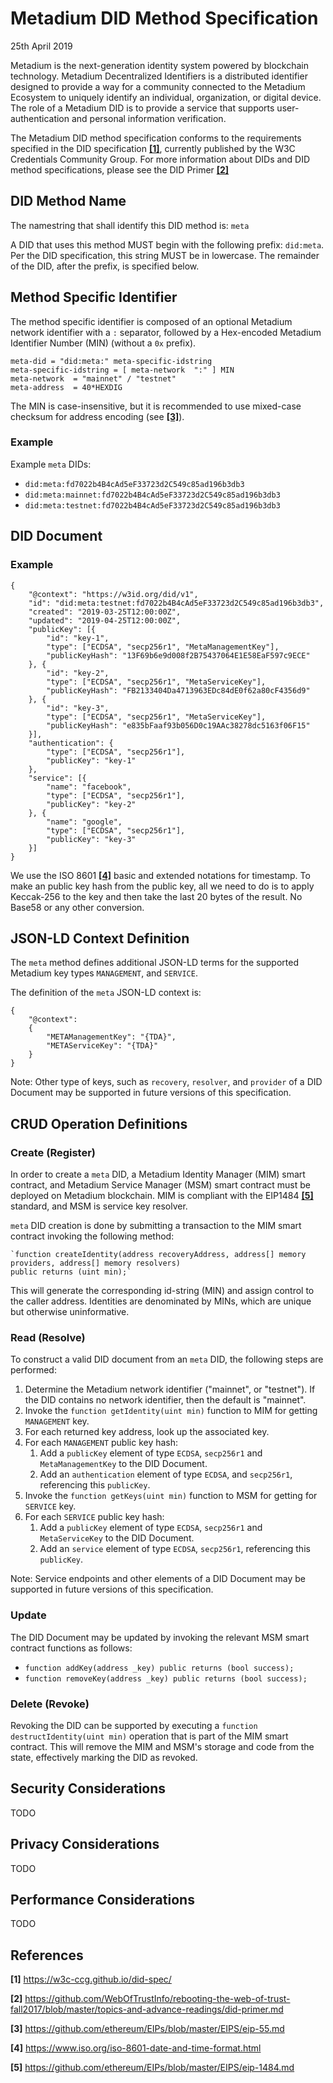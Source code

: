 Metadium DID Method Specification
=================
25th April 2019

Metadium is the next-generation identity system powered by blockchain technology. Metadium Decentralized Identifiers is a distributed identifier designed to provide a way for a community connected to the Metadium Ecosystem to uniquely identify an individual, organization, or digital device. The role of a Metadium DID is to provide a service that supports user-authentication and personal information verification. 

The Metadium DID method specification conforms to the requirements specified in 
the DID specification [**[1]**](https://w3c-ccg.github.io/did-spec/), currently published by the 
W3C Credentials Community Group. For more information about DIDs and DID method specifications, 
please see the DID Primer [**[2]**](https://github.com/WebOfTrustInfo/rebooting-the-web-of-trust-fall2017/blob/master/topics-and-advance-readings/did-primer.md)

## DID Method Name

The namestring that shall identify this DID method is: `meta`

A DID that uses this method MUST begin with the following prefix: `did:meta`. Per the DID specification, this string MUST be in lowercase. The remainder of the DID, after the prefix, is specified below.

## Method Specific Identifier

The method specific identifier is composed of an optional Metadium network identifier with a `:` separator, followed by a Hex-encoded Metadium Identifier Number (MIN) (without a `0x` prefix).

	meta-did = "did:meta:" meta-specific-idstring
	meta-specific-idstring = [ meta-network  ":" ] MIN
	meta-network  = "mainnet" / "testnet"
	meta-address  = 40*HEXDIG

The MIN is case-insensitive, but it is recommended to use mixed-case checksum for address encoding (see [**[3]**](https://github.com/ethereum/EIPs/blob/master/EIPS/eip-55.md)).

### Example

Example `meta` DIDs:

 * `did:meta:fd7022b4B4cAd5eF33723d2C549c85ad196b3db3`
 * `did:meta:mainnet:fd7022b4B4cAd5eF33723d2C549c85ad196b3db3`
 * `did:meta:testnet:fd7022b4B4cAd5eF33723d2C549c85ad196b3db3`

## DID Document

### Example

	{
		"@context": "https://w3id.org/did/v1",
		"id": "did:meta:testnet:fd7022b4B4cAd5eF33723d2C549c85ad196b3db3",
        "created": "2019-03-25T12:00:00Z",
        "updated": "2019-04-25T12:00:00Z",
		"publicKey": [{
			"id": "key-1",
			"type": ["ECDSA", "secp256r1", "MetaManagementKey"],
			"publicKeyHash": "13F69b6e9d008f2B75437064E1E58EaF597c9ECE"
		}, {
			"id": "key-2",
			"type": ["ECDSA", "secp256r1", "MetaServiceKey"],
			"publicKeyHash": "FB2133404Da4713963EDc84dE0f62a80cF4356d9"
		}, {
            "id": "key-3",
			"type": ["ECDSA", "secp256r1", "MetaServiceKey"],
			"publicKeyHash": "e835bFaaf93b056D0c19AAc38278dc5163f06F15"
		}],
		"authentication": {
			"type": ["ECDSA", "secp256r1"],
			"publicKey": "key-1"
		},
		"service": [{
            "name": "facebook",
			"type": ["ECDSA", "secp256r1"],
			"publicKey": "key-2"
		}, {
            "name": "google",
			"type": ["ECDSA", "secp256r1"],
			"publicKey": "key-3"
		}]
	}

We use the ISO 8601 [**[4]**](https://www.iso.org/iso-8601-date-and-time-format.html) basic and extended notations for timestamp.
To make an public key hash from the public key, all we need to do is to apply Keccak-256 to the key and then take the last 20 bytes of the result. No Base58 or any other conversion.

## JSON-LD Context Definition

The `meta` method defines additional JSON-LD terms for the supported Metadium key types `MANAGEMENT`, and `SERVICE`.

The definition of the `meta` JSON-LD context is:

	{
		"@context":
		{
			"METAManagementKey": "{TDA}",
			"METAServiceKey": "{TDA}"
		}
	}

Note: Other type of keys, such as `recovery`, `resolver`, and `provider` of a DID Document may be supported in future versions of this specification.

## CRUD Operation Definitions

### Create (Register)

In order to create a `meta` DID, a Metadium Identity Manager (MIM) smart contract, and Metadium Service Manager (MSM) smart contract must be deployed on Metadium blockchain.
MIM is compliant with the EIP1484 [**[5]**](https://github.com/ethereum/EIPs/blob/master/EIPS/eip-1484.md) standard, and MSM is service key resolver.

`meta` DID creation is done by submitting a transaction to the MIM smart contract invoking the following method:

    `function createIdentity(address recoveryAddress, address[] memory providers, address[] memory resolvers)
    public returns (uint min);`

This will generate the corresponding id-string (MIN) and assign control to the caller address. Identities are denominated by MINs, which are unique but otherwise uninformative.

### Read (Resolve)

To construct a valid DID document from an `meta` DID, the following steps are performed:

1. Determine the Metadium network identifier ("mainnet", or "testnet"). If the DID contains no network identifier, then the default is "mainnet".
1. Invoke the `function getIdentity(uint min)` function to MIM for getting `MANAGEMENT` key.
1. For each returned key address, look up the associated key.
1. For each `MANAGEMENT` public key hash:
	1. Add a `publicKey` element of type `ECDSA`, `secp256r1` and `MetaManagementKey` to the DID Document.
    1. Add an `authentication` element of type `ECDSA`, and `secp256r1`, referencing this `publicKey`.
1. Invoke the `function getKeys(uint min)` function to MSM for getting  for `SERVICE` key.
1. For each `SERVICE` public key hash:
	1. Add a `publicKey` element of type `ECDSA`, `secp256r1` and `MetaServiceKey` to the DID Document.
	1. Add an `service` element of type  `ECDSA`, `secp256r1`, referencing this `publicKey`.

Note: Service endpoints and other elements of a DID Document may be supported in future versions of this specification.

### Update

The DID Document may be updated by invoking the relevant MSM smart contract functions as follows:

 * `function addKey(address _key) public returns (bool success);`
 * `function removeKey(address _key) public returns (bool success);`

### Delete (Revoke) 

Revoking the DID can be supported by executing a `function destructIdentity(uint min)` operation that is part of the MIM smart contract. This will remove the MIM and MSM's storage and code from the state, effectively marking the DID as revoked.

## Security Considerations

TODO

## Privacy Considerations

TODO

## Performance Considerations

TODO

References
----------

 **[1]** https://w3c-ccg.github.io/did-spec/

 **[2]** https://github.com/WebOfTrustInfo/rebooting-the-web-of-trust-fall2017/blob/master/topics-and-advance-readings/did-primer.md

 **[3]** https://github.com/ethereum/EIPs/blob/master/EIPS/eip-55.md

 **[4]** https://www.iso.org/iso-8601-date-and-time-format.html

 **[5]** https://github.com/ethereum/EIPs/blob/master/EIPS/eip-1484.md
 
